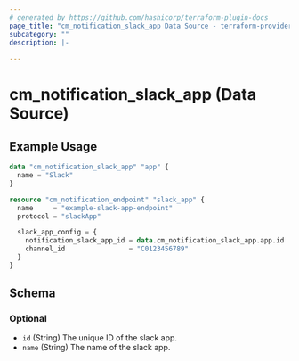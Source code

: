 ```yaml
---
# generated by https://github.com/hashicorp/terraform-plugin-docs
page_title: "cm_notification_slack_app Data Source - terraform-provider-cm"
subcategory: ""
description: |-
  
---
```


# cm_notification_slack_app (Data Source)



## Example Usage

```terraform
data "cm_notification_slack_app" "app" {
  name = "Slack"
}

resource "cm_notification_endpoint" "slack_app" {
  name     = "example-slack-app-endpoint"
  protocol = "slackApp"

  slack_app_config = {
    notification_slack_app_id = data.cm_notification_slack_app.app.id
    channel_id                = "C0123456789"
  }
}
```

<!-- schema generated by tfplugindocs -->
## Schema

### Optional

- `id` (String) The unique ID of the slack app.
- `name` (String) The name of the slack app.

